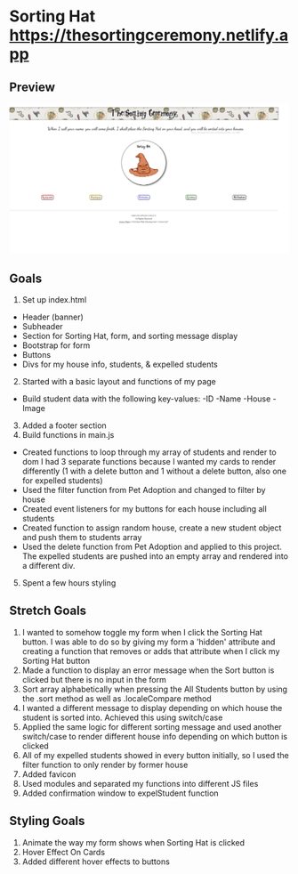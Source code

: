 # Sorting Hat https://thesortingceremony.netlify.app

## Preview

<img width='600' alt='app preview' src='/images/preview.png'>

## Goals

1. Set up index.html

- Header (banner)
- Subheader
- Section for Sorting Hat, form, and sorting message display
- Bootstrap for form
- Buttons
- Divs for my house info, students, & expelled students

2. Started with a basic layout and functions of my page

- Build student data with the following key-values:
  -ID
  -Name
  -House
  -Image

3. Added a footer section
4. Build functions in main.js

- Created functions to loop through my array of students and render to dom
  I had 3 separate functions because I wanted my cards to render differently (1 with a delete button and 1 without a delete button, also one for expelled students)
- Used the filter function from Pet Adoption and changed to filter by house
- Created event listeners for my buttons for each house including all students
- Created function to assign random house, create a new student object and push them to students array
- Used the delete function from Pet Adoption and applied to this project. The expelled students are pushed into an empty array and rendered into a different div.

5. Spent a few hours styling

## Stretch Goals

1. I wanted to somehow toggle my form when I click the Sorting Hat button. I was able to do so by giving my form a 'hidden' attribute and creating a function that removes or adds that attribute when I click my Sorting Hat button
2. Made a function to display an error message when the Sort button is clicked but there is no input in the form
3. Sort array alphabetically when pressing the All Students button by using the .sort method as well as .localeCompare method
4. I wanted a different message to display depending on which house the student is sorted into. Achieved this using switch/case
5. Applied the same logic for different sorting message and used another switch/case to render different house info depending on which button is clicked
6. All of my expelled students showed in every button initially, so I used the filter function to only render by former house
7. Added favicon
8. Used modules and separated my functions into different JS files
9. Added confirmation window to expelStudent function

## Styling Goals

1. Animate the way my form shows when Sorting Hat is clicked
2. Hover Effect On Cards
3. Added different hover effects to buttons
